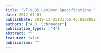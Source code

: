 ```yaml
---
title: "VT-VLDS Lexicon Specifications."
date: 2012-01-01
publishDate: 2019-11-25T21:06:43.830885Z
authors: ["A.D. Schroeder"]
publication_types: ["4"]
abstract: ""
featured: false
publication: ""
---
```


